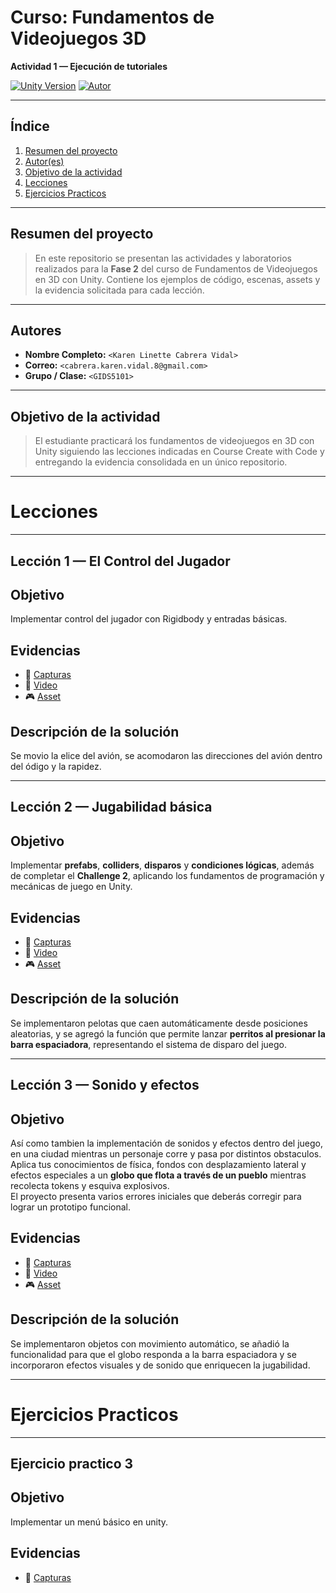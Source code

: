 # Curso: Fundamentos de Videojuegos 3D
**Actividad 1 — Ejecución de tutoriales**

[![Unity Version](https://img.shields.io/badge/unity-<2022.3>-blue)]()
[![Autor](https://img.shields.io/badge/autor-<Linette_Vidal>-pink)]()

---

## Índice
1. [Resumen del proyecto](#resumen-del-proyecto)  
2. [Autor(es)](#autores)  
3. [Objetivo de la actividad](#objetivo-de-la-actividad) 
4. [Lecciones](#lecciones)
5. [Ejercicios Practicos](#ejercicios-practicos)

---

## Resumen del proyecto
> En este repositorio se presentan las actividades y laboratorios realizados para la **Fase 2** del curso de Fundamentos de Videojuegos en 3D con Unity. Contiene los ejemplos de código, escenas, assets y la evidencia solicitada para cada lección.

---

## Autores
- **Nombre Completo:** `<Karen Linette Cabrera Vidal>`  
- **Correo:** `<cabrera.karen.vidal.8@gmail.com>`  
- **Grupo / Clase:** `<GIDS5101>`  

---

## Objetivo de la actividad
> El estudiante practicará los fundamentos de videojuegos en 3D con Unity siguiendo las lecciones indicadas en Course Create with Code y entregando la evidencia consolidada en un único repositorio.

---

# Lecciones

---
## Lección 1 — El Control del Jugador

## Objetivo
Implementar control del jugador con Rigidbody y entradas básicas.

## Evidencias
- 📸 [Capturas](https://github.com/111linblink/CreacionVJ/blob/main/Lecciones/Leccion1/Leccion%2001%20Player%20Control.pdf)
- 🎥 [Video](https://github.com/111linblink/CreacionVJ/blob/main/Lecciones/Leccion1/Leccion1.mp4)
- 🎮 [Asset](https://github.com/111linblink/CreacionVJ/blob/main/Lecciones/Leccion1/PlayerControl.unitypackage)


## Descripción de la solución
Se movio la elice del avión, se acomodaron las direcciones del avión dentro del ódigo y la rapidez.

---

## Lección 2 — Jugabilidad básica

## Objetivo
Implementar **prefabs**, **colliders**, **disparos** y **condiciones lógicas**, además de completar el **Challenge 2**, aplicando los fundamentos de programación y mecánicas de juego en Unity.

## Evidencias
- 📸 [Capturas](https://github.com/111linblink/CreacionVJ/blob/main/Lecciones/Leccion2/Leccion02%20-%20GameplayBasic.pdf)
- 🎥 [Video](https://github.com/111linblink/CreacionVJ/blob/main/Lecciones/Leccion2/Leccion2.mp4)
- 🎮 [Asset](https://github.com/111linblink/CreacionVJ/blob/main/Lecciones/Leccion2/GameplayBasic.unitypackage)

## Descripción de la solución
Se implementaron pelotas que caen automáticamente desde posiciones aleatorias, y se agregó la función que permite lanzar **perritos al presionar la barra espaciadora**, representando el sistema de disparo del juego.

---

## Lección 3 — Sonido y efectos

## Objetivo
Así como tambien la implementación de sonidos y efectos dentro del juego, en una ciudad mientras un personaje corre y pasa por distintos obstaculos.
Aplica tus conocimientos de física, fondos con desplazamiento lateral y efectos especiales a un **globo que flota a través de un pueblo** mientras recolecta tokens y esquiva explosivos.  
El proyecto presenta varios errores iniciales que deberás corregir para lograr un prototipo funcional.

## Evidencias
- 📸 [Capturas](https://github.com/111linblink/CreacionVJ/blob/main/Lecciones/Leccion3/Leccion3%20-%20Balloons%2C%20Bombs%2C%20%26%20Booleans.pdf)
- 🎥 [Video](https://github.com/111linblink/CreacionVJ/blob/main/Lecciones/Leccion3/Leccion3.mp4)
- 🎮 [Asset](https://github.com/111linblink/CreacionVJ/blob/main/Lecciones/Leccion3/Leccion%2003%20-%20Balloons%2C%20Bombs%2C%20%26%20Booleans.unitypackage)

## Descripción de la solución
Se implementaron objetos con movimiento automático, se añadió la funcionalidad para que el globo responda a la barra espaciadora y se incorporaron efectos visuales y de sonido que enriquecen la jugabilidad.

---

# Ejercicios Practicos

---

## Ejercicio practico 3

## Objetivo
Implementar un menú básico en unity.

## Evidencias
- 📸 [Capturas](https://github.com/111linblink/CreacionVJ/blob/main/EjerciciosPracticos/Ejercicio3/practica3%20-%20capturas.pdf)


